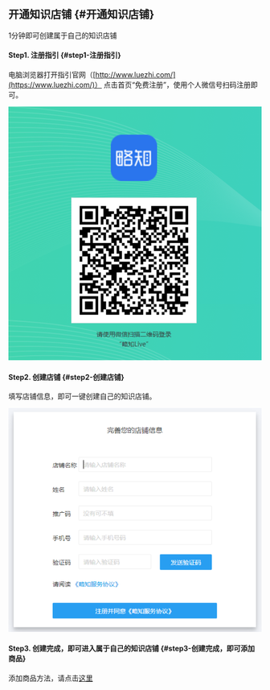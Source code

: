 ## 开通知识店铺 {#开通知识店铺}

1分钟即可创建属于自己的知识店铺

#### **Step1. 注册指引** {#step1-注册指引}

电脑浏览器打开指引官网（[http://www.luezhi.com/](https://www.luezhi.com/)） 点击首页“免费注册”，使用个人微信号扫码注册即可。

![](/assets/注册1.png)

#### Step2. 创建店铺 {#step2-创建店铺}

填写店铺信息，即可一键创建自己的知识店铺。

![](/assets/注册4.png)

#### Step3. 创建完成，即可进入属于自己的知识店铺 {#step3-创建完成，即可添加商品}

添加商品方法，请点击[这里](/ying-xiao-zhong-xin/fu-fei-yue-du/311-wen-zhang.md)

